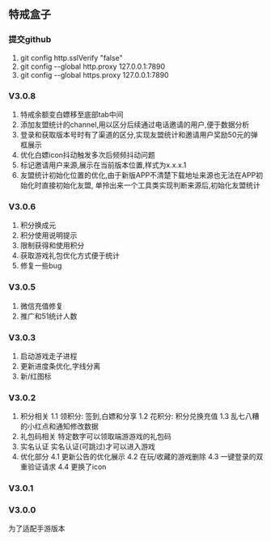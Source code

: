 ## 特戒盒子

### 提交github
1. git config http.sslVerify "false"
2. git config --global http.proxy 127.0.0.1:7890
3. git config --global https.proxy 127.0.0.1:7890

### V3.0.8
1. 特戒余额变白嫖移至底部tab中间
2. 添加友盟统计的channel,用以区分后续通过电话邀请的用户,便于数据分析
3. 登录和获取版本号时有了渠道的区分,实现友盟统计和邀请用户奖励50元的弹框展示
4. 优化白嫖icon抖动触发多次后频频抖动问题
5. 标记邀请用户来源,展示在当前版本位置,样式为x.x.x.1
6. 友盟统计初始化位置的优化,由于新版APP不清楚下载地址来源也无法在APP初始化时直接初始化友盟,
   单拎出来一个工具类实现判断来源后,初始化友盟统计

### V3.0.6
1. 积分换成元
2. 积分使用说明提示
3. 限制获得和使用积分
4. 获取游戏礼包优化方式便于统计
5. 修复一些bug

### V3.0.5
1. 微信充值修复
2. 推广和51统计人数

### V3.0.3
1. 启动游戏走子进程
2. 更新进度条优化,字线分离
3. 新/红图标

### V3.0.2
1. 积分相关
   1.1 领积分: 签到,白嫖和分享
   1.2 花积分: 积分兑换充值
   1.3 乱七八糟的小红点和通知修改数据
2. 礼包码相关
   特定数字可以领取端游游戏的礼包码
3. 实名认证
   实名认证(可跳过)才可以进入游戏
4. 优化部分
   4.1 更新公告的优化展示
   4.2 在玩/收藏的游戏删除
   4.3 一键登录的双重验证请求
   4.4 更换了icon
   
### V3.0.1

### V3.0.0
为了适配手游版本
